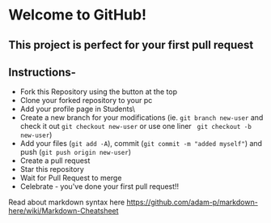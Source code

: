 # Welcome to GitHub!
## This project is perfect for your first pull request

## Instructions-

- Fork this Repository using the button at the top
- Clone your forked repository to your pc
- Add your profile page in Students\
- Create a new branch for your modifications (ie. ```git branch new-user``` and check it out ```git checkout new-user``` or use one liner ``` git checkout -b new-user```)
- Add your files (```git add -A```), commit (```git commit -m "added myself"```) and push (```git push origin new-user```)
- Create a pull request
- Star this repository
- Wait for Pull Request to merge
- Celebrate - you've done your first pull request!!


Read about markdown syntax here
https://github.com/adam-p/markdown-here/wiki/Markdown-Cheatsheet
